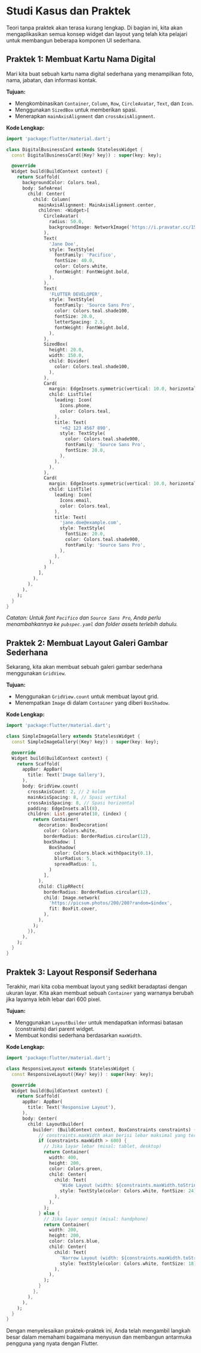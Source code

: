 # Studi Kasus dan Praktek

Teori tanpa praktek akan terasa kurang lengkap. Di bagian ini, kita akan mengaplikasikan semua konsep widget dan layout yang telah kita pelajari untuk membangun beberapa komponen UI sederhana.

## Praktek 1: Membuat Kartu Nama Digital

Mari kita buat sebuah kartu nama digital sederhana yang menampilkan foto, nama, jabatan, dan informasi kontak.

**Tujuan:**
- Mengkombinasikan `Container`, `Column`, `Row`, `CircleAvatar`, `Text`, dan `Icon`.
- Menggunakan `SizedBox` untuk memberikan spasi.
- Menerapkan `mainAxisAlignment` dan `crossAxisAlignment`.

**Kode Lengkap:**
```dart
import 'package:flutter/material.dart';

class DigitalBusinessCard extends StatelessWidget {
  const DigitalBusinessCard({Key? key}) : super(key: key);

  @override
  Widget build(BuildContext context) {
    return Scaffold(
      backgroundColor: Colors.teal,
      body: SafeArea(
        child: Center(
          child: Column(
            mainAxisAlignment: MainAxisAlignment.center,
            children: <Widget>[
              CircleAvatar(
                radius: 50.0,
                backgroundImage: NetworkImage('https://i.pravatar.cc/150?img=3'),
              ),
              Text(
                'Jane Doe',
                style: TextStyle(
                  fontFamily: 'Pacifico',
                  fontSize: 40.0,
                  color: Colors.white,
                  fontWeight: FontWeight.bold,
                ),
              ),
              Text(
                'FLUTTER DEVELOPER',
                style: TextStyle(
                  fontFamily: 'Source Sans Pro',
                  color: Colors.teal.shade100,
                  fontSize: 20.0,
                  letterSpacing: 2.5,
                  fontWeight: FontWeight.bold,
                ),
              ),
              SizedBox(
                height: 20.0,
                width: 150.0,
                child: Divider(
                  color: Colors.teal.shade100,
                ),
              ),
              Card(
                margin: EdgeInsets.symmetric(vertical: 10.0, horizontal: 25.0),
                child: ListTile(
                  leading: Icon(
                    Icons.phone,
                    color: Colors.teal,
                  ),
                  title: Text(
                    '+62 123 4567 890',
                    style: TextStyle(
                      color: Colors.teal.shade900,
                      fontFamily: 'Source Sans Pro',
                      fontSize: 20.0,
                    ),
                  ),
                ),
              ),
              Card(
                margin: EdgeInsets.symmetric(vertical: 10.0, horizontal: 25.0),
                child: ListTile(
                  leading: Icon(
                    Icons.email,
                    color: Colors.teal,
                  ),
                  title: Text(
                    'jane.doe@example.com',
                    style: TextStyle(
                      fontSize: 20.0,
                      color: Colors.teal.shade900,
                      fontFamily: 'Source Sans Pro',
                    ),
                  ),
                ),
              )
            ],
          ),
        ),
      ),
    );
  }
}
```
*Catatan: Untuk font `Pacifico` dan `Source Sans Pro`, Anda perlu menambahkannya ke `pubspec.yaml` dan folder assets terlebih dahulu.*

## Praktek 2: Membuat Layout Galeri Gambar Sederhana

Sekarang, kita akan membuat sebuah galeri gambar sederhana menggunakan `GridView`.

**Tujuan:**
- Menggunakan `GridView.count` untuk membuat layout grid.
- Menempatkan `Image` di dalam `Container` yang diberi `BoxShadow`.

**Kode Lengkap:**
```dart
import 'package:flutter/material.dart';

class SimpleImageGallery extends StatelessWidget {
  const SimpleImageGallery({Key? key}) : super(key: key);

  @override
  Widget build(BuildContext context) {
    return Scaffold(
      appBar: AppBar(
        title: Text('Image Gallery'),
      ),
      body: GridView.count(
        crossAxisCount: 2, // 2 kolom
        mainAxisSpacing: 8, // Spasi vertikal
        crossAxisSpacing: 8, // Spasi horizontal
        padding: EdgeInsets.all(8),
        children: List.generate(10, (index) {
          return Container(
            decoration: BoxDecoration(
              color: Colors.white,
              borderRadius: BorderRadius.circular(12),
              boxShadow: [
                BoxShadow(
                  color: Colors.black.withOpacity(0.1),
                  blurRadius: 5,
                  spreadRadius: 1,
                )
              ],
            ),
            child: ClipRRect(
              borderRadius: BorderRadius.circular(12),
              child: Image.network(
                'https://picsum.photos/200/200?random=$index',
                fit: BoxFit.cover,
              ),
            ),
          );
        }),
      ),
    );
  }
}
```

## Praktek 3: Layout Responsif Sederhana

Terakhir, mari kita coba membuat layout yang sedikit beradaptasi dengan ukuran layar. Kita akan membuat sebuah `Container` yang warnanya berubah jika layarnya lebih lebar dari 600 pixel.

**Tujuan:**
- Menggunakan `LayoutBuilder` untuk mendapatkan informasi batasan (constraints) dari parent widget.
- Membuat kondisi sederhana berdasarkan `maxWidth`.

**Kode Lengkap:**
```dart
import 'package:flutter/material.dart';

class ResponsiveLayout extends StatelessWidget {
  const ResponsiveLayout({Key? key}) : super(key: key);

  @override
  Widget build(BuildContext context) {
    return Scaffold(
      appBar: AppBar(
        title: Text('Responsive Layout'),
      ),
      body: Center(
        child: LayoutBuilder(
          builder: (BuildContext context, BoxConstraints constraints) {
            // constraints.maxWidth akan berisi lebar maksimal yang tersedia
            if (constraints.maxWidth > 600) {
              // Jika layar lebar (misal: tablet, desktop)
              return Container(
                width: 400,
                height: 200,
                color: Colors.green,
                child: Center(
                  child: Text(
                    'Wide Layout (width: ${constraints.maxWidth.toStringAsFixed(0)})',
                    style: TextStyle(color: Colors.white, fontSize: 24),
                  ),
                ),
              );
            } else {
              // Jika layar sempit (misal: handphone)
              return Container(
                width: 200,
                height: 200,
                color: Colors.blue,
                child: Center(
                  child: Text(
                    'Narrow Layout (width: ${constraints.maxWidth.toStringAsFixed(0)})',
                    style: TextStyle(color: Colors.white, fontSize: 18),
                  ),
                ),
              );
            }
          },
        ),
      ),
    );
  }
}
```

Dengan menyelesaikan praktek-praktek ini, Anda telah mengambil langkah besar dalam memahami bagaimana menyusun dan membangun antarmuka pengguna yang nyata dengan Flutter.

